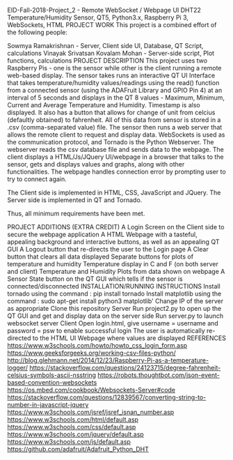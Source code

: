 EID-Fall-2018-Project_2 - Remote WebSocket / Webpage UI
DHT22 Temperature/Humidity Sensor, QT5, Python3.x, Raspberry Pi 3, WebSockets, HTML
PROJECT WORK
This project is a combined effort of the following people:

Sowmya Ramakrishnan - Server, Client side UI, Database, QT Script, calculations
Vinayak Srivatsan Kovalam Mohan - Server-side script, Plot functions, calculations
PROJECT DESCRIPTION
This project uses two Raspberry Pis - one is the sensor while other is the client running a remote web-based display. The sensor takes runs an interactive QT UI Interface that takes temperature/humidity values/readings using the read() function from a connected sensor (using the ADAFruit Library and GPIO Pin 4) at an interval of 5 seconds and displays in the QT 8 values - Maximum, Minimum, Current and Average Temperature and Humidity. Timestamp is also displayed. It also has a button that allows for change of unit from celcius (defaultly obtained) to fahrenheit. All of this data from sensor is stored in a .csv (comma-separated value) file. The sensor then runs a web server that allows the remote client to request and display data. WebSockets is used as the communication protocol, and Tornado is the Python Webserver. The webserver reads the csv database file and sends data to the webpage. The client displays a HTML/Js/JQuery UI/webpage in a browser that talks to the sensor, gets and displays values and graphs, along with other functionalities. The webpage handles connection error by prompting user to try to connect again.

The Client side is implemented in HTML, CSS, JavaScript and JQuery. The Server side is implemented in QT and Tornado.

Thus, all minimum requirements have been met.

PROJECT ADDITIONS (EXTRA CREDIT)
A Login Screen on the Client side to secure the webpage application
A HTML Webpage with a tasteful, appealing background and interactive buttons, as well as an appealing QT GUI
A Logout button that re-directs the user to the Login page
A Clear button that clears all data displayed
Separate buttons for plots of temperature and humidity
Temperature display in C and F (on both server and client)
Temperature and Humidity Plots from data shown on webpage
A Sensor State button on the QT GUI which tells if the sensor is connected/disconnected
INSTALLATION/RUNNING INSTRUCTIONS
Install tornado using the command : pip install tornado
Install matplotlib using the command : sudo apt-get install python3 matplotlib'
Change IP of the server as appropriate
Clone this repository
Server
Run project2.py to open up the QT GUI and get and display data on the server side
Run server.py to launch websocket server
Client
Open login.html, give username = username and password = psw to enable successful login
The user is automatically re-directed to the HTML UI Webpage where values are displayed
REFERENCES
https://www.w3schools.com/howto/howto_css_login_form.asp https://www.geeksforgeeks.org/working-csv-files-python/ http://blog.glehmann.net/2014/12/23/Raspberry-Pi-as-a-temperature-logger/ https://stackoverflow.com/questions/24123715/degree-fahrenheit-celsius-symbols-ascii-nsstring https://robots.thoughtbot.com/json-event-based-convention-websockets https://os.mbed.com/cookbook/Websockets-Server#code https://stackoverflow.com/questions/12839567/converting-string-to-number-in-javascript-jquery https://www.w3schools.com/jsref/jsref_isnan_number.asp https://www.w3schools.com/html/default.asp https://www.w3schools.com/css/default.asp https://www.w3schools.com/jquery/default.asp https://www.w3schools.com/js/default.asp https://github.com/adafruit/Adafruit_Python_DHT
